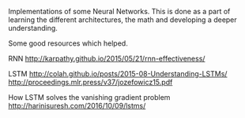 Implementations of some Neural Networks.
This is done as a part of learning the different architectures, the math and developing a deeper understanding.

Some good resources which helped.

RNN
http://karpathy.github.io/2015/05/21/rnn-effectiveness/

LSTM
http://colah.github.io/posts/2015-08-Understanding-LSTMs/
http://proceedings.mlr.press/v37/jozefowicz15.pdf

How LSTM solves the vanishing gradient problem
http://harinisuresh.com/2016/10/09/lstms/
